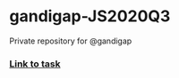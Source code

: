 # gandigap-JS2020Q3
Private repository for @gandigap

### [Link to task](https://github.com/rolling-scopes-school/tasks/blob/master/tasks/ready-projects/calculator.md#instruction-to-cross-check)


